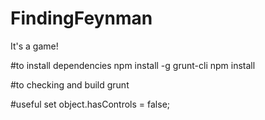 # FindingFeynman

It's a game!

#to install dependencies
npm install -g grunt-cli
npm install 

#to checking and build
grunt

#useful
set object.hasControls = false;